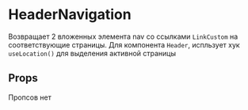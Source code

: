 # HeaderNavigation

Возвращает 2 вложенных элемента nav со ссылками ```LinkCustom``` на соответствующие страницы. Для компонента ```Header```, испльзует хук ```useLocation()``` для выделения активной страницы

## Props

Пропсов нет
